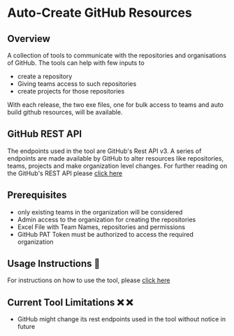 # Auto-Create GitHub Resources

## Overview

A collection of tools to communicate with the repositories and organisations of GitHub. The tools can help with few inputs to
- create a repository
- Giving teams access to such repositories
- create projects for those repositories

With each release, the two exe files, one for bulk access to teams and auto build github resources, will be available.

## GitHub REST API

The endpoints used in the tool are GitHub's Rest API v3. A series of endpoints are made available by GitHub to alter resources like repositories, teams, projects and make organization level changes. For further reading on the GitHub's REST API please [click here](https://docs.github.com/en/free-pro-team@latest/rest/overview)

## Prerequisites

- only existing teams in the organization will be considered
- Admin access to the organization for creating the repositories
- Excel File with Team Names, repositories and permissions
- GitHub PAT Token must be authorized to access the required organization

## Usage Instructions :memo:

For instructions on how to use the tool, please [click here](https://github.com/CanarysAutomations/github-autocreate-scripts/wiki)

## Current Tool Limitations  :x: :x:

- GitHub might change its rest endpoints used in the tool without notice in future
